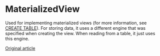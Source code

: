 # MaterializedView

Used for implementing materialized views (for more information, see [CREATE TABLE](../../query_language/create.md)). For storing data, it uses a different engine that was specified when creating the view. When reading from a table, it just uses this engine.


[Original article](https://clickhouse.yandex/docs/en/operations/table_engines/materializedview/) <!--hide-->
